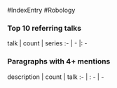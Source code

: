 #IndexEntry #Robology
### Top 10 referring talks
talk | count | series
:- | - |: -

### Paragraphs with 4+ mentions
description | count | talk
:- | : - | -


